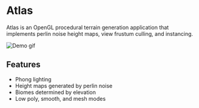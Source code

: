 # Atlas
Atlas is an OpenGL procedural terrain generation application that implements perlin noise height maps, view frustum culling, and instancing.

![Demo gif](https://github.com/LiamHz/terrain-generator/blob/master/demo.gif "Demo gif")

## Features
- Phong lighting
- Height maps generated by perlin noise
- Biomes determined by elevation
- Low poly, smooth, and mesh modes

